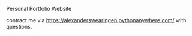 Personal Portfolio Website

contract me via https://alexanderswearingen.pythonanywhere.com/ with questions.
